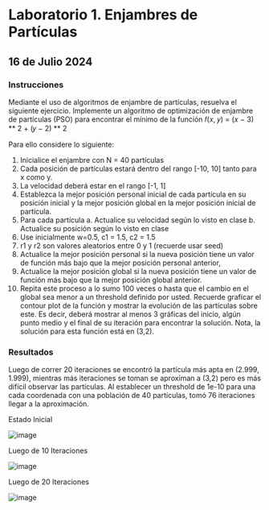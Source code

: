 # Laboratorio 1. Enjambres de Partículas
## 16 de Julio 2024
### Instrucciones
Mediante el uso de algoritmos de enjambre de partículas, resuelva el siguiente ejercicio.
Implemente un algoritmo de optimización de enjambre de partículas (PSO) para encontrar el mínimo de la función
𝑓(𝑥, 𝑦) = (𝑥 − 3) ** 2 + (𝑦 − 2) ** 2

Para ello considere lo siguiente:
1. Inicialice el enjambre con N = 40 partículas
2. Cada posición de partículas estará dentro del rango [-10, 10] tanto para x como y.
3. La velocidad deberá estar en el rango [-1, 1]
4. Establezca la mejor posición personal inicial de cada partícula en su posición inicial y la mejor posición
global en la mejor posición inicial de partícula.
5. Para cada partícula
a. Actualice su velocidad según lo visto en clase
b. Actualice su posición según lo visto en clase
6. Use inicialmente w=0.5, c1 = 1.5, c2 = 1.5
7. r1 y r2 son valores aleatorios entre 0 y 1 (recuerde usar seed)
8. Actualice la mejor posición personal si la nueva posición tiene un valor de función más bajo que la mejor
posición personal anterior,
9. Actualice la mejor posición global si la nueva posición tiene un valor de función más bajo que la mejor
posición global anterior.
10. Repita este proceso a lo sumo 100 veces o hasta que el cambio en el global sea menor a un threshold
definido por usted.
Recuerde graficar el contour plot de la función y mostrar la evolución de las partículas sobre este. Es decir, deberá
mostrar al menos 3 gráficas del inicio, algún punto medio y el final de su iteración para encontrar la solución. Nota,
la solución para esta función está en (3,2).

### Resultados
Luego de correr 20 iteraciones se encontró la partícula más apta en (2.999, 1.999),
mientras más iteraciones se toman se aproximan a (3,2) pero es más difícil observar las
partículas. Al establecer un threshold de 1e-10 para una cada coordenada con una población
de 40 partículas, tomó 76 iteraciones llegar a la aproximación.

Estado Inicial

![image](https://github.com/user-attachments/assets/c5cbe103-9f49-483e-8e23-9ef7b670b4ae)

Luego de 10 Iteraciones

![image](https://github.com/user-attachments/assets/4dfe290d-3600-4765-9bb5-65a9fc2a018d)

Luego de 20 Iteraciones

![image](https://github.com/user-attachments/assets/37794443-89da-4631-aa1c-1c73e3cec790)

